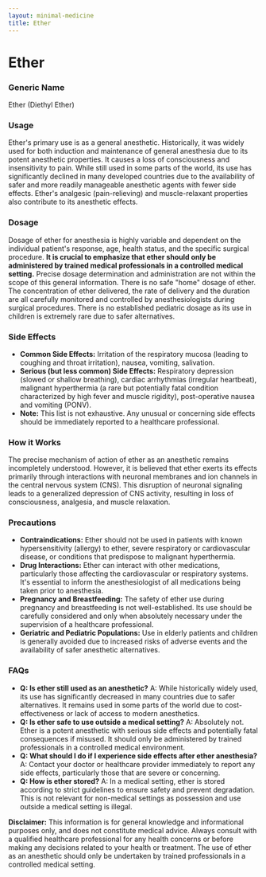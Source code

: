 ```yaml
---
layout: minimal-medicine
title: Ether
---
```


# Ether
### Generic Name
Ether (Diethyl Ether)

### Usage

Ether's primary use is as a general anesthetic. Historically, it was widely used for both induction and maintenance of general anesthesia due to its potent anesthetic properties.  It causes a loss of consciousness and insensitivity to pain. While still used in some parts of the world, its use has significantly declined in many developed countries due to the availability of safer and more readily manageable anesthetic agents with fewer side effects.  Ether's analgesic (pain-relieving) and muscle-relaxant properties also contribute to its anesthetic effects.

### Dosage

Dosage of ether for anesthesia is highly variable and dependent on the individual patient's response, age, health status, and the specific surgical procedure.  **It is crucial to emphasize that ether should only be administered by trained medical professionals in a controlled medical setting.**  Precise dosage determination and administration are not within the scope of this general information.  There is no safe "home" dosage of ether.  The concentration of ether delivered, the rate of delivery and the duration are all carefully monitored and controlled by anesthesiologists during surgical procedures.  There is no established pediatric dosage as its use in children is extremely rare due to safer alternatives.

### Side Effects

* **Common Side Effects:** Irritation of the respiratory mucosa (leading to coughing and throat irritation), nausea, vomiting, salivation.
* **Serious (but less common) Side Effects:** Respiratory depression (slowed or shallow breathing), cardiac arrhythmias (irregular heartbeat), malignant hyperthermia (a rare but potentially fatal condition characterized by high fever and muscle rigidity), post-operative nausea and vomiting (PONV).  
* **Note:** This list is not exhaustive.  Any unusual or concerning side effects should be immediately reported to a healthcare professional.

### How it Works

The precise mechanism of action of ether as an anesthetic remains incompletely understood. However, it is believed that ether exerts its effects primarily through interactions with neuronal membranes and ion channels in the central nervous system (CNS).  This disruption of neuronal signaling leads to a generalized depression of CNS activity, resulting in loss of consciousness, analgesia, and muscle relaxation.

### Precautions

* **Contraindications:** Ether should not be used in patients with known hypersensitivity (allergy) to ether, severe respiratory or cardiovascular disease, or conditions that predispose to malignant hyperthermia.
* **Drug Interactions:** Ether can interact with other medications, particularly those affecting the cardiovascular or respiratory systems.  It's essential to inform the anesthesiologist of all medications being taken prior to anesthesia.
* **Pregnancy and Breastfeeding:** The safety of ether use during pregnancy and breastfeeding is not well-established.  Its use should be carefully considered and only when absolutely necessary under the supervision of a healthcare professional.
* **Geriatric and Pediatric Populations:**  Use in elderly patients and children is generally avoided due to increased risks of adverse events and the availability of safer anesthetic alternatives.

### FAQs

* **Q: Is ether still used as an anesthetic?** A: While historically widely used, its use has significantly decreased in many countries due to safer alternatives. It remains used in some parts of the world due to cost-effectiveness or lack of access to modern anesthetics.
* **Q: Is ether safe to use outside a medical setting?** A: Absolutely not. Ether is a potent anesthetic with serious side effects and potentially fatal consequences if misused. It should only be administered by trained professionals in a controlled medical environment.
* **Q: What should I do if I experience side effects after ether anesthesia?** A: Contact your doctor or healthcare provider immediately to report any side effects, particularly those that are severe or concerning.
* **Q: How is ether stored?** A: In a medical setting, ether is stored according to strict guidelines to ensure safety and prevent degradation.  This is not relevant for non-medical settings as possession and use outside a medical setting is illegal.


**Disclaimer:** This information is for general knowledge and informational purposes only, and does not constitute medical advice. Always consult with a qualified healthcare professional for any health concerns or before making any decisions related to your health or treatment.  The use of ether as an anesthetic should only be undertaken by trained professionals in a controlled medical setting.

